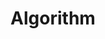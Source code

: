 ---
layout: list
title: Algorithm
slug: algorithm
category: study
menu: false
submenu: true
order: 1
description: >
   Algorithm study / Problem solutions
---